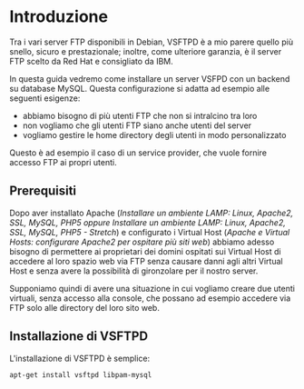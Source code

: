 # Introduzione

Tra i vari server FTP disponibili in Debian, VSFTPD è a mio parere quello più snello, sicuro e prestazionale; inoltre, come ulteriore garanzia, è il server FTP scelto da Red Hat e consigliato da IBM.

In questa guida vedremo come installare un server VSFPD con un backend su database MySQL. Questa configurazione si adatta ad esempio alle seguenti esigenze:

- abbiamo bisogno di più utenti FTP che non si intralcino tra loro
- non vogliamo che gli utenti FTP siano anche utenti del server
- vogliamo gestire le home directory degli utenti in modo personalizzato

Questo è ad esempio il caso di un service provider, che vuole fornire accesso FTP ai propri utenti.

## Prerequisiti

Dopo aver installato Apache (_Installare un ambiente LAMP: Linux, Apache2, SSL, MySQL, PHP5 oppure Installare un ambiente LAMP: Linux, Apache2, SSL, MySQL, PHP5 - Stretch_) e configurato i Virtual Host (_Apache e Virtual Hosts: configurare Apache2 per ospitare più siti web_) abbiamo adesso bisogno di permettere ai proprietari dei domini ospitati sui Virtual Host di accedere al loro spazio web via FTP senza causare danni agli altri Virtual Host e senza avere la possibilità di gironzolare per il nostro server.

Supponiamo quindi di avere una situazione in cui vogliamo creare due utenti virtuali, senza accesso alla console, che possano ad esempio accedere via FTP solo alle directory del loro sito web.

## Installazione di VSFTPD

L'installazione di VSFTPD è semplice:

```bash
apt-get install vsftpd libpam-mysql

